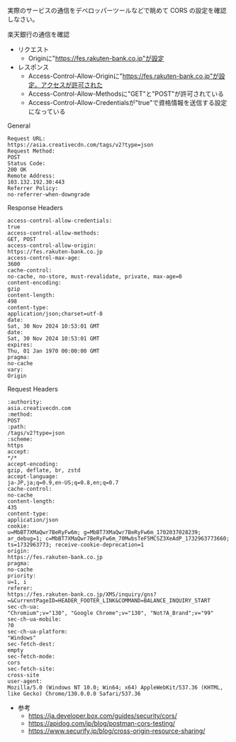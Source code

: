 実際のサービスの通信をデベロッパーツールなどで眺めて CORS の設定を確認しなさい。

楽天銀行の通信を確認

- リクエスト
  - Originに"https://fes.rakuten-bank.co.jp"が設定
- レスポンス
  - Access-Control-Allow-Originに"https://fes.rakuten-bank.co.jp"が設定。アクセスが許可された
  - Access-Control-Allow-Methodsに"GET"と"POST"が許可されている
  - Access-Control-Allow-Credentialsが"true"で資格情報を送信する設定になっている

General

```
Request URL:
https://asia.creativecdn.com/tags/v2?type=json
Request Method:
POST
Status Code:
200 OK
Remote Address:
103.132.192.30:443
Referrer Policy:
no-referrer-when-downgrade
```

Response Headers

```
access-control-allow-credentials:
true
access-control-allow-methods:
GET, POST
access-control-allow-origin:
https://fes.rakuten-bank.co.jp
access-control-max-age:
3600
cache-control:
no-cache, no-store, must-revalidate, private, max-age=0
content-encoding:
gzip
content-length:
498
content-type:
application/json;charset=utf-8
date:
Sat, 30 Nov 2024 10:53:01 GMT
date:
Sat, 30 Nov 2024 10:53:01 GMT
expires:
Thu, 01 Jan 1970 00:00:00 GMT
pragma:
no-cache
vary:
Origin

```

Request Headers

```
:authority:
asia.creativecdn.com
:method:
POST
:path:
/tags/v2?type=json
:scheme:
https
accept:
*/*
accept-encoding:
gzip, deflate, br, zstd
accept-language:
ja-JP,ja;q=0.9,en-US;q=0.8,en;q=0.7
cache-control:
no-cache
content-length:
435
content-type:
application/json
cookie:
u=MbBT7XMaQwr7BeRyFw6m; g=MbBT7XMaQwr7BeRyFw6m_1702037028239; ar_debug=1; c=MbBT7XMaQwr7BeRyFw6m_70MwbsTeF5MCSZ3XeAdP_1732963773660; ts=1732963773; receive-cookie-deprecation=1
origin:
https://fes.rakuten-bank.co.jp
pragma:
no-cache
priority:
u=1, i
referer:
https://fes.rakuten-bank.co.jp/XMS/inquiry/gns?=&CurrentPageID=HEADER_FOOTER_LINK&COMMAND=BALANCE_INQUIRY_START
sec-ch-ua:
"Chromium";v="130", "Google Chrome";v="130", "Not?A_Brand";v="99"
sec-ch-ua-mobile:
?0
sec-ch-ua-platform:
"Windows"
sec-fetch-dest:
empty
sec-fetch-mode:
cors
sec-fetch-site:
cross-site
user-agent:
Mozilla/5.0 (Windows NT 10.0; Win64; x64) AppleWebKit/537.36 (KHTML, like Gecko) Chrome/130.0.0.0 Safari/537.36
```

- 参考
  - https://ja.developer.box.com/guides/security/cors/
  - https://apidog.com/jp/blog/postman-cors-testing/
  - https://www.securify.jp/blog/cross-origin-resource-sharing/
